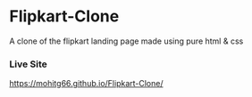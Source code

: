 # Flipkart-Clone
A clone of the flipkart landing page made using pure html &amp; css

### Live Site
https://mohitg66.github.io/Flipkart-Clone/
